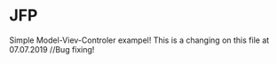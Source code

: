 # JFP
Simple Model-Viev-Controler exampel!
This is a changing on this file at 07.07.2019
//Bug fixing!
